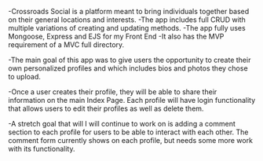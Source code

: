 -Crossroads Social is a platform meant to bring individuals together based on their general locations and interests. -The app includes full CRUD with multiple variations of creating and updating methods. -The app fully uses Mongoose, Express and EJS for my Front End -It also has the MVP requirement of a MVC full directory.

-The main goal of this app was to give users the opportunity to create their own personalized profiles and which includes bios and photos they chose to upload.

-Once a user creates their profile, they will be able to share their information on the main Index Page. Each profile will have login functionality that allows users to edit their profiles as well as delete them.

-A stretch goal that will I will continue to work on is adding a comment section to each profile for users to be able to interact with each other. The comment form currently shows on each profile, but needs some more work with its functionality.

